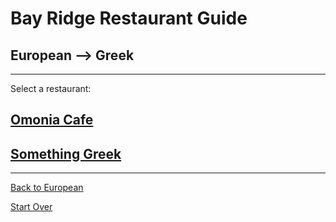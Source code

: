 # Bay Ridge Restaurant Guide
## European --> Greek
---
Select a restaurant:
## [Omonia Cafe](https://www.seamless.com/menu/omonia-cafe-32-20-broadway-ave-astoria/269425?utm_source=bing&utm_medium=cpc&utm_campaign=New%2BYork%2C%2BNY%2B%7C%2BAstoria%2C%2BNY%2B%7C%2BRestaurants&utm_term=%2Bomonia%20%2Bcafe&utm_content=acct_id-F121G61D%3Acamp_id-396274952%3Aadgroup_id-1253443773260362%3Akwd-78340499213962%3Aloc-4116%3Acreative_id-78340355515289%3Aext_id-%3Amatchtype_id-e%3Anetwork-o%3Adevice-c%3Aloc_interest-137016%3Aloc_physical-164262&gclid=4b974b16bd0b16fcd18c2ac9c7abf4f2&gclsrc=3p.ds)
## [Something Greek](https://www.somethinggreek.com/?msclkid=02c9e16dd9101280a7c180b2a3f27fca)
---
[Back to European](../european/european.md)    

[Start Over](../home.md)